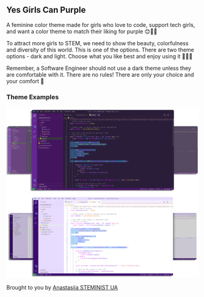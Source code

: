 ## Yes Girls Can Purple 
A feminine color theme made for girls who love to code, support tech girls, and want a color theme to match their liking for purple 😊💜🤩

To attract more girls to STEM, we need to show the beauty, colorfulness and diversity of this world. This is one of the options.
There are two theme options - dark and light. Choose what you like best and enjoy using it 🤗✨💡

Remember, a Software Engineer should not use a dark theme unless they are comfortable with it. There are no rules! There are only your choice and your comfort 🙌

### Theme Examples


![Dark Theme Example](images/purple_dark.png)
![Light Theme Example](images/purple_light.png)

Brought to you by [Anastasiia STEMINIST UA](https://www.instagram.com/steminist.ua/)
